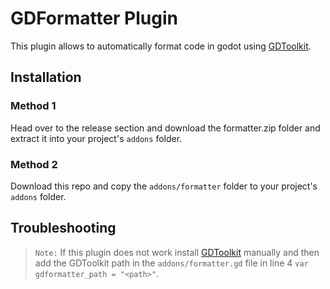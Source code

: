 # GDFormatter Plugin

This plugin allows to automatically format code in godot using [GDToolkit](https://github.com/Scony/godot-gdscript-toolkit).

## Installation

### Method 1

Head over to the release section and download the formatter.zip folder and extract it into your project's `addons` folder.

### Method 2

Download this repo and copy the `addons/formatter` folder to your project's `addons` folder.

## Troubleshooting

> `Note:` If this plugin does not work install [GDToolkit](https://github.com/Scony/godot-gdscript-toolkit) manually and then add the GDToolkit path in the `addons/formatter.gd` file in line 4 `var gdformatter_path = "<path>"`.
